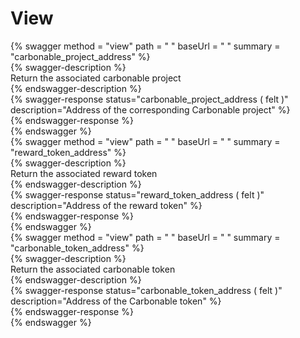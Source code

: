 
View
====
  
{% swagger method = "view" path = " " baseUrl = " " summary = "carbonable_project_address" %}  
{% swagger-description %}  
Return the associated carbonable project  
{% endswagger-description %}  
{% swagger-response status="carbonable_project_address ( felt )" description="Address of the corresponding Carbonable project" %}  
{% endswagger-response %}  
{% endswagger %}  
{% swagger method = "view" path = " " baseUrl = " " summary = "reward_token_address" %}  
{% swagger-description %}  
Return the associated reward token  
{% endswagger-description %}  
{% swagger-response status="reward_token_address ( felt )" description="Address of the reward token" %}  
{% endswagger-response %}  
{% endswagger %}  
{% swagger method = "view" path = " " baseUrl = " " summary = "carbonable_token_address" %}  
{% swagger-description %}  
Return the associated carbonable token  
{% endswagger-description %}  
{% swagger-response status="carbonable_token_address ( felt )" description="Address of the Carbonable token" %}  
{% endswagger-response %}  
{% endswagger %}